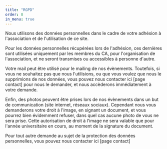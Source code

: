 ```yaml
---
title: "RGPD"
order: 8
in_menu: true
---
```

Nous utilisons des données personnelles dans le cadre de votre adhésion à l'association et de l'utilisation de ce site.

Pour les données personnelles récupérées lors de l'adhésion, ces dernières sont utilisées uniquement par les membres du CA, pour l'organisation de l'association, et ne seront transmises ou accessibles à personne d'autre.

Votre mail peut être utilisé pour le mailing de nos évènements. Toutefois, si vous ne souhaitez pas que nous l'utilisions, ou que vous voulez que nous le supprimions de nos données, vous pouvez nous contacter ici [page contact] pour nous le demander, et nous accèderons immédiatement à votre demande.

Enfin, des photos peuvent être prises lors de nos évènements dans un but de communication (site internet, réseaux sociaux). Cependant nous vous demanderons votre droit à l'image, en signant un document, et vous pourrez bien évidemment refuser, dans quel cas aucune photo de vous ne sera prise. Cette autorisation de droit à l'image ne sera valable que pour l'année universitaire en cours, au moment de la signature du document.

Pour tout autre demande au sujet de la protection des données personnelles, vous pouvez nous contacter ici [page contact] 